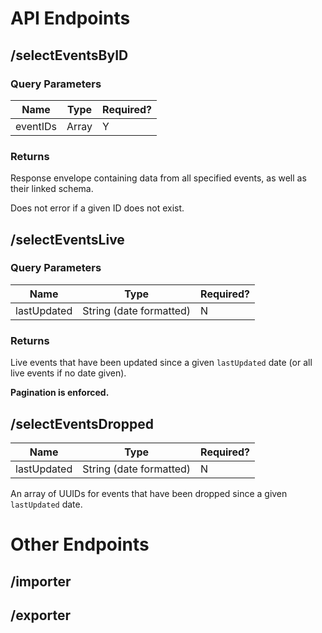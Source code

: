 # API Endpoints

## /selectEventsByID

### Query Parameters
| Name | Type | Required? |
| --- | --- | --- |
| eventIDs | Array<int> | Y |

### Returns

Response envelope containing data from all specified events, as well as their linked schema.

Does not error if a given ID does not exist.

## /selectEventsLive

### Query Parameters

| Name | Type | Required? |
| --- | --- | --- |
| lastUpdated | String (date formatted) | N |

### Returns

Live events that have been updated since a given `lastUpdated` date (or all live events if no date given).

**Pagination is enforced.**

## /selectEventsDropped
| Name | Type | Required? |
| --- | --- | --- |
| lastUpdated | String (date formatted) | N |

An array of UUIDs for events that have been dropped since a given `lastUpdated` date.

# Other Endpoints

## /importer

## /exporter
